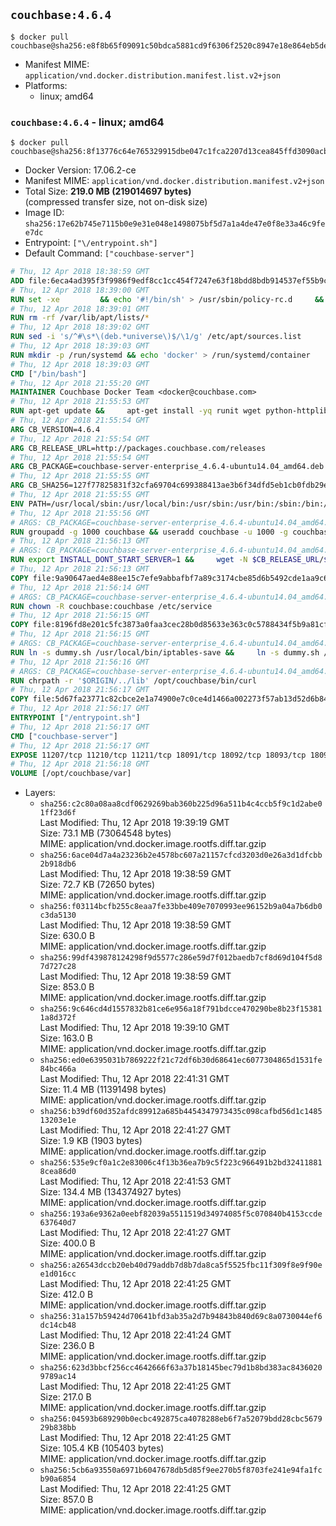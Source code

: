 ## `couchbase:4.6.4`

```console
$ docker pull couchbase@sha256:e8f8b65f09091c50bdca5881cd9f6306f2520c8947e18e864eb5de0ed53ace95
```

-	Manifest MIME: `application/vnd.docker.distribution.manifest.list.v2+json`
-	Platforms:
	-	linux; amd64

### `couchbase:4.6.4` - linux; amd64

```console
$ docker pull couchbase@sha256:8f13776c64e765329915dbe047c1fca2207d13cea845ffd3090acb38634a1aff
```

-	Docker Version: 17.06.2-ce
-	Manifest MIME: `application/vnd.docker.distribution.manifest.v2+json`
-	Total Size: **219.0 MB (219014697 bytes)**  
	(compressed transfer size, not on-disk size)
-	Image ID: `sha256:17e62b745e7115b0e9e31e048e1498075bf5d7a1a4de47e0f8e33a46c9fee7dc`
-	Entrypoint: `["\/entrypoint.sh"]`
-	Default Command: `["couchbase-server"]`

```dockerfile
# Thu, 12 Apr 2018 18:38:59 GMT
ADD file:6eca4ad395f3f9986f9edf8cc1cc454f7247e63f18bdd8bdb914537ef55b9c88 in / 
# Thu, 12 Apr 2018 18:39:00 GMT
RUN set -xe 		&& echo '#!/bin/sh' > /usr/sbin/policy-rc.d 	&& echo 'exit 101' >> /usr/sbin/policy-rc.d 	&& chmod +x /usr/sbin/policy-rc.d 		&& dpkg-divert --local --rename --add /sbin/initctl 	&& cp -a /usr/sbin/policy-rc.d /sbin/initctl 	&& sed -i 's/^exit.*/exit 0/' /sbin/initctl 		&& echo 'force-unsafe-io' > /etc/dpkg/dpkg.cfg.d/docker-apt-speedup 		&& echo 'DPkg::Post-Invoke { "rm -f /var/cache/apt/archives/*.deb /var/cache/apt/archives/partial/*.deb /var/cache/apt/*.bin || true"; };' > /etc/apt/apt.conf.d/docker-clean 	&& echo 'APT::Update::Post-Invoke { "rm -f /var/cache/apt/archives/*.deb /var/cache/apt/archives/partial/*.deb /var/cache/apt/*.bin || true"; };' >> /etc/apt/apt.conf.d/docker-clean 	&& echo 'Dir::Cache::pkgcache ""; Dir::Cache::srcpkgcache "";' >> /etc/apt/apt.conf.d/docker-clean 		&& echo 'Acquire::Languages "none";' > /etc/apt/apt.conf.d/docker-no-languages 		&& echo 'Acquire::GzipIndexes "true"; Acquire::CompressionTypes::Order:: "gz";' > /etc/apt/apt.conf.d/docker-gzip-indexes 		&& echo 'Apt::AutoRemove::SuggestsImportant "false";' > /etc/apt/apt.conf.d/docker-autoremove-suggests
# Thu, 12 Apr 2018 18:39:01 GMT
RUN rm -rf /var/lib/apt/lists/*
# Thu, 12 Apr 2018 18:39:02 GMT
RUN sed -i 's/^#\s*\(deb.*universe\)$/\1/g' /etc/apt/sources.list
# Thu, 12 Apr 2018 18:39:03 GMT
RUN mkdir -p /run/systemd && echo 'docker' > /run/systemd/container
# Thu, 12 Apr 2018 18:39:03 GMT
CMD ["/bin/bash"]
# Thu, 12 Apr 2018 21:55:20 GMT
MAINTAINER Couchbase Docker Team <docker@couchbase.com>
# Thu, 12 Apr 2018 21:55:53 GMT
RUN apt-get update &&     apt-get install -yq runit wget python-httplib2 chrpath     lsof lshw sysstat net-tools numactl  &&     apt-get autoremove && apt-get clean &&     rm -rf /var/lib/apt/lists/* /tmp/* /var/tmp/*
# Thu, 12 Apr 2018 21:55:54 GMT
ARG CB_VERSION=4.6.4
# Thu, 12 Apr 2018 21:55:54 GMT
ARG CB_RELEASE_URL=http://packages.couchbase.com/releases
# Thu, 12 Apr 2018 21:55:54 GMT
ARG CB_PACKAGE=couchbase-server-enterprise_4.6.4-ubuntu14.04_amd64.deb
# Thu, 12 Apr 2018 21:55:55 GMT
ARG CB_SHA256=127f77825831f32cfa69704c699388413ae3b6f34dfd5eb1cb0fdb29e6a73579
# Thu, 12 Apr 2018 21:55:55 GMT
ENV PATH=/usr/local/sbin:/usr/local/bin:/usr/sbin:/usr/bin:/sbin:/bin:/opt/couchbase/bin:/opt/couchbase/bin/tools:/opt/couchbase/bin/install
# Thu, 12 Apr 2018 21:55:56 GMT
# ARGS: CB_PACKAGE=couchbase-server-enterprise_4.6.4-ubuntu14.04_amd64.deb CB_RELEASE_URL=http://packages.couchbase.com/releases CB_SHA256=127f77825831f32cfa69704c699388413ae3b6f34dfd5eb1cb0fdb29e6a73579 CB_VERSION=4.6.4
RUN groupadd -g 1000 couchbase && useradd couchbase -u 1000 -g couchbase -M
# Thu, 12 Apr 2018 21:56:13 GMT
# ARGS: CB_PACKAGE=couchbase-server-enterprise_4.6.4-ubuntu14.04_amd64.deb CB_RELEASE_URL=http://packages.couchbase.com/releases CB_SHA256=127f77825831f32cfa69704c699388413ae3b6f34dfd5eb1cb0fdb29e6a73579 CB_VERSION=4.6.4
RUN export INSTALL_DONT_START_SERVER=1 &&     wget -N $CB_RELEASE_URL/$CB_VERSION/$CB_PACKAGE &&     echo "$CB_SHA256  $CB_PACKAGE" | sha256sum -c - &&     dpkg -i ./$CB_PACKAGE && rm -f ./$CB_PACKAGE
# Thu, 12 Apr 2018 21:56:13 GMT
COPY file:9a90647aed4e88ee15c7efe9abbafbf7a89c3174cbe85d6b5492cde1aa9c6355 in /etc/service/couchbase-server/run 
# Thu, 12 Apr 2018 21:56:14 GMT
# ARGS: CB_PACKAGE=couchbase-server-enterprise_4.6.4-ubuntu14.04_amd64.deb CB_RELEASE_URL=http://packages.couchbase.com/releases CB_SHA256=127f77825831f32cfa69704c699388413ae3b6f34dfd5eb1cb0fdb29e6a73579 CB_VERSION=4.6.4
RUN chown -R couchbase:couchbase /etc/service
# Thu, 12 Apr 2018 21:56:15 GMT
COPY file:8196fd8e201c5fc3873a0faa3cec28b0d85633e363c0c5788434f5b9a81cfa5b in /usr/local/bin/ 
# Thu, 12 Apr 2018 21:56:15 GMT
# ARGS: CB_PACKAGE=couchbase-server-enterprise_4.6.4-ubuntu14.04_amd64.deb CB_RELEASE_URL=http://packages.couchbase.com/releases CB_SHA256=127f77825831f32cfa69704c699388413ae3b6f34dfd5eb1cb0fdb29e6a73579 CB_VERSION=4.6.4
RUN ln -s dummy.sh /usr/local/bin/iptables-save &&     ln -s dummy.sh /usr/local/bin/lvdisplay &&     ln -s dummy.sh /usr/local/bin/vgdisplay &&     ln -s dummy.sh /usr/local/bin/pvdisplay
# Thu, 12 Apr 2018 21:56:16 GMT
# ARGS: CB_PACKAGE=couchbase-server-enterprise_4.6.4-ubuntu14.04_amd64.deb CB_RELEASE_URL=http://packages.couchbase.com/releases CB_SHA256=127f77825831f32cfa69704c699388413ae3b6f34dfd5eb1cb0fdb29e6a73579 CB_VERSION=4.6.4
RUN chrpath -r '$ORIGIN/../lib' /opt/couchbase/bin/curl
# Thu, 12 Apr 2018 21:56:17 GMT
COPY file:5d67fa23771c82cbce2e1a74900e7c0ce4d1466a002273f57ab13d52d6b844b3 in / 
# Thu, 12 Apr 2018 21:56:17 GMT
ENTRYPOINT ["/entrypoint.sh"]
# Thu, 12 Apr 2018 21:56:17 GMT
CMD ["couchbase-server"]
# Thu, 12 Apr 2018 21:56:17 GMT
EXPOSE 11207/tcp 11210/tcp 11211/tcp 18091/tcp 18092/tcp 18093/tcp 18094/tcp 8091/tcp 8092/tcp 8093/tcp 8094/tcp
# Thu, 12 Apr 2018 21:56:18 GMT
VOLUME [/opt/couchbase/var]
```

-	Layers:
	-	`sha256:c2c80a08aa8cdf0629269bab360b225d96a511b4c4ccb5f9c1d2abe01ff23d6f`  
		Last Modified: Thu, 12 Apr 2018 19:39:19 GMT  
		Size: 73.1 MB (73064548 bytes)  
		MIME: application/vnd.docker.image.rootfs.diff.tar.gzip
	-	`sha256:6ace04d7a4a23236b2e4578bc607a21157cfcd3203d0e26a3d1dfcbb2b918db6`  
		Last Modified: Thu, 12 Apr 2018 19:38:59 GMT  
		Size: 72.7 KB (72650 bytes)  
		MIME: application/vnd.docker.image.rootfs.diff.tar.gzip
	-	`sha256:f03114bcfb255c8eaa7fe33bbe409e7070993ee96152b9a04a7b6db0c3da5130`  
		Last Modified: Thu, 12 Apr 2018 19:38:59 GMT  
		Size: 630.0 B  
		MIME: application/vnd.docker.image.rootfs.diff.tar.gzip
	-	`sha256:99df439878124298f9d5577c286e59d7f012baedb7cf8d69d104f5d87d727c28`  
		Last Modified: Thu, 12 Apr 2018 19:38:59 GMT  
		Size: 853.0 B  
		MIME: application/vnd.docker.image.rootfs.diff.tar.gzip
	-	`sha256:9c646cd4d1557832b81ce6e956a18f791bdcce470290be8b23f153811a8d372f`  
		Last Modified: Thu, 12 Apr 2018 19:39:10 GMT  
		Size: 163.0 B  
		MIME: application/vnd.docker.image.rootfs.diff.tar.gzip
	-	`sha256:ed0e6395031b7869222f21c72df6b30d68641ec6077304865d1531fe84bc466a`  
		Last Modified: Thu, 12 Apr 2018 22:41:31 GMT  
		Size: 11.4 MB (11391498 bytes)  
		MIME: application/vnd.docker.image.rootfs.diff.tar.gzip
	-	`sha256:b39df60d352afdc89912a685b4454347973435c098cafbd56d1c148513203e1e`  
		Last Modified: Thu, 12 Apr 2018 22:41:27 GMT  
		Size: 1.9 KB (1903 bytes)  
		MIME: application/vnd.docker.image.rootfs.diff.tar.gzip
	-	`sha256:535e9cf0a1c2e83006c4f13b36ea7b9c5f223c966491b2bd324118818cea86d0`  
		Last Modified: Thu, 12 Apr 2018 22:41:53 GMT  
		Size: 134.4 MB (134374927 bytes)  
		MIME: application/vnd.docker.image.rootfs.diff.tar.gzip
	-	`sha256:193a6e9362a0eebf82039a5511519d34974085f5c070840b4153ccde637640d7`  
		Last Modified: Thu, 12 Apr 2018 22:41:27 GMT  
		Size: 400.0 B  
		MIME: application/vnd.docker.image.rootfs.diff.tar.gzip
	-	`sha256:a26543dccb20eb40d79addb7d8b7da8ca5f5525fbc11f309f8e9f90ee1d016cc`  
		Last Modified: Thu, 12 Apr 2018 22:41:25 GMT  
		Size: 412.0 B  
		MIME: application/vnd.docker.image.rootfs.diff.tar.gzip
	-	`sha256:31a157b59424d70641bfd3ab35a2d7b94843b840d69c8a0730044ef6dc14cb48`  
		Last Modified: Thu, 12 Apr 2018 22:41:24 GMT  
		Size: 236.0 B  
		MIME: application/vnd.docker.image.rootfs.diff.tar.gzip
	-	`sha256:623d3bbcf256cc4642666f63a37b18145bec79d1b8bd383ac84360209789ac14`  
		Last Modified: Thu, 12 Apr 2018 22:41:25 GMT  
		Size: 217.0 B  
		MIME: application/vnd.docker.image.rootfs.diff.tar.gzip
	-	`sha256:04593b689290b0ecbc492875ca4078288eb6f7a52079bdd28cbc567929b838bb`  
		Last Modified: Thu, 12 Apr 2018 22:41:25 GMT  
		Size: 105.4 KB (105403 bytes)  
		MIME: application/vnd.docker.image.rootfs.diff.tar.gzip
	-	`sha256:5cb6a93550a6971b6047678db5d85f9ee270b5f8703fe241e94fa1fcb90a6854`  
		Last Modified: Thu, 12 Apr 2018 22:41:25 GMT  
		Size: 857.0 B  
		MIME: application/vnd.docker.image.rootfs.diff.tar.gzip
